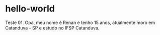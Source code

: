 # hello-world
Teste 01.
Opa, meu nome é Renan e tenho 15 anos, atualmente moro em Catanduva - SP e estudo no IFSP Catanduva.
